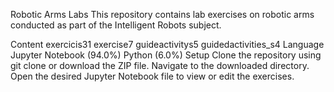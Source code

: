 Robotic Arms Labs
This repository contains lab exercises on robotic arms conducted as part of the Intelligent Robots subject.

Content
exercicis31
exercise7
guideactivitys5
guidedactivities_s4
Language
Jupyter Notebook (94.0%)
Python (6.0%)
Setup
Clone the repository using git clone or download the ZIP file.
Navigate to the downloaded directory.
Open the desired Jupyter Notebook file to view or edit the exercises.
